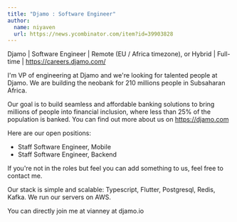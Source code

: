 ```yaml
---
title: "Djamo : Software Engineer"
author:
  name: niyaven
  url: https://news.ycombinator.com/item?id=39903828
---
```

Djamo | Software Engineer | Remote (EU &#x2F; Africa timezone), or Hybrid | Full-time | <a href="https:&#x2F;&#x2F;careers.djamo.com&#x2F;">https:&#x2F;&#x2F;careers.djamo.com&#x2F;</a>

I&#x27;m VP of engineering at Djamo and we&#x27;re looking for talented people at Djamo. We are building the neobank for 210 millions people in Subsaharan Africa.

Our goal is to build seamless and affordable banking solutions to bring millions of people into financial inclusion, where less than 25% of the population is banked. You can find out more about us on <a href="https:&#x2F;&#x2F;djamo.com">https:&#x2F;&#x2F;djamo.com</a>

Here are our open positions:
 * Staff Software Engineer, Mobile
 * Staff Software Engineer, Backend

If you&#x27;re not in the roles but feel you can add something to us, feel free to contact me.

Our stack is simple and scalable: Typescript, Flutter, Postgresql, Redis, Kafka. We run our servers on AWS.

You can directly join me at vianney at djamo.io
